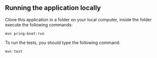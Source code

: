 ## Running the application locally

Clone this application in a folder on your local computer, inside the folder
execute the following commands:

```shell
mvn pring-boot:run
```

To run the tests, you should type the following command:

```shell
mvn test
```
